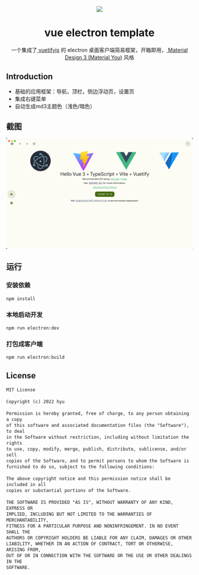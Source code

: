 <p align="center">
  <img width="64" align="center" src="./build/icon.ico">
</p>
<h1 align="center">
  vue electron template
</h1>
<p align="center">
    一个集成了<a href="https://next.vuetifyjs.com/" target="_blank"> vuetifyjs</a> 的 electron 桌面客户端简易框架，开箱即用，<a href="https://m3.material.io/" target="_blank"> Material Design 3 (Material You)</a> 风格
</p>

## Introduction


- 基础的应用框架：导航，顶栏，侧边浮动页，设置页
- 集成右键菜单
- 自动生成md3主题色（浅色/暗色）


## 截图
![scrrenshot](./docs/screenshot.png)

## 运行

### 安装依赖

```
npm install

```

### 本地启动开发

```
npm run electron:dev
```

### 打包成客户端

```
npm run electron:build
```

## License

```
MIT License

Copyright (c) 2022 hyu

Permission is hereby granted, free of charge, to any person obtaining a copy
of this software and associated documentation files (the "Software"), to deal
in the Software without restriction, including without limitation the rights
to use, copy, modify, merge, publish, distribute, sublicense, and/or sell
copies of the Software, and to permit persons to whom the Software is
furnished to do so, subject to the following conditions:

The above copyright notice and this permission notice shall be included in all
copies or substantial portions of the Software.

THE SOFTWARE IS PROVIDED "AS IS", WITHOUT WARRANTY OF ANY KIND, EXPRESS OR
IMPLIED, INCLUDING BUT NOT LIMITED TO THE WARRANTIES OF MERCHANTABILITY,
FITNESS FOR A PARTICULAR PURPOSE AND NONINFRINGEMENT. IN NO EVENT SHALL THE
AUTHORS OR COPYRIGHT HOLDERS BE LIABLE FOR ANY CLAIM, DAMAGES OR OTHER
LIABILITY, WHETHER IN AN ACTION OF CONTRACT, TORT OR OTHERWISE, ARISING FROM,
OUT OF OR IN CONNECTION WITH THE SOFTWARE OR THE USE OR OTHER DEALINGS IN THE
SOFTWARE.


```

